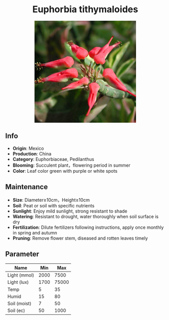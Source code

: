 <h1 align='center'>Euphorbia tithymaloides</h1>
<p align="center">
    <img 
        align='center'
        width='320'
        src="../images/euphorbia tithymaloides.png" 
        alt='Euphorbia tithymaloides' />
</p>

## Info

 - **Origin**: Mexico
 - **Production**: China
 - **Category**: Euphorbiaceae, Pedilanthus
 - **Blooming**: Succulent plant，flowering period in summer
 - **Color**: Leaf color green with purple or white spots

## Maintenance

 - **Size**: Diameter≥10cm，Height≥10cm
 - **Soil**: Peat or soil with specific nutrients
 - **Sunlight**: Enjoy mild sunlight, strong resistant to shade
 - **Watering**: Resistant to drought, water thoroughly when soil surface is dry
 - **Fertilization**: Dilute fertilizers following instructions, apply once monthly in spring and autumn
 - **Pruning**: Remove flower stem, diseased and rotten leaves timely

## Parameter

| Name         | Min  | Max   |
|--------------|------|-------|
| Light (mmol) | 2000 | 7500  |
| Light (lux)  | 1700 | 75000 |
| Temp         | 5    | 35    |
| Humid        | 15   | 80    |
| Soil (moist) | 7   | 50    |
| Soil (ec)    | 50  | 1000  |
